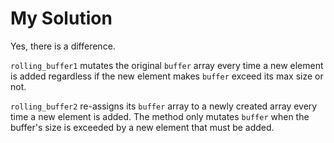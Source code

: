 # My Solution

Yes, there is a difference.

`rolling_buffer1` mutates the original `buffer` array every time a new element is added regardless if the new element makes `buffer` exceed its max size or not.

`rolling_buffer2` re-assigns its `buffer` array to a newly created array every time a new element is added. The method only mutates `buffer` when the buffer's size is exceeded by a new element that must be added.
